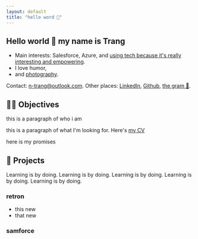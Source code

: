 ```yaml
---
layout: default
title: "hello word 👋"
---
```


## Hello world 👋 my name is Trang 
- Main interests: Salesforce, Azure, and [using tech because it's really interesting and empowering]().
- I love humor,
- and [photography]().

Contact: <n-trang@outlook.com>. Other places: [LinkedIn](), [Github](), [the gram 📸]().

## 🙋‍♀️ Objectives

this is a paragraph of who i am

this is a paragraph of what I'm looking for. Here's [my CV](./assets/cv-trang.pdf)

here is my promises

## 🔨 Projects

Learning is by doing. Learning is by doing. Learning is by doing. Learning is by doing. Learning is by doing. 

### retron

- this new
- that new

### samforce
